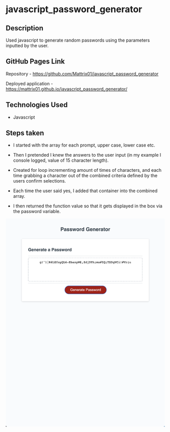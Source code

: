 # javascript_password_generator

## Description

Used javascript to generate random passwords using the parameters inputted by the user.

## GitHub Pages Link

Repository - https://github.com/Mattrix01/javascript_password_generator

Deployed application - https://mattrix01.github.io/javascript_password_generator/

## Technologies Used

- Javascript

## Steps taken

- I started with the array for each prompt, upper case, lower case etc.

- Then I pretended I knew the answers to the user input (in my example I console logged, value of 15 character length).

- Created for loop incrementing amount of times of characters, and each time grabbing a character out of the combined criteria defined by the users confirm selections.

- Each time the user said yes, I added that container into the combined array.

- I then returned the function value so that it gets displayed in the box via the password variable.

![webpage screenshot](Assets/Images/password-generated-screenshot.png)
